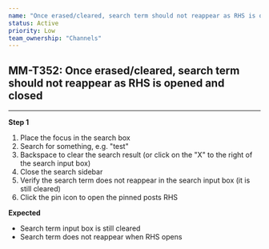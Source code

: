 ```yaml
---
name: "Once erased/cleared, search term should not reappear as RHS is opened and closed"
status: Active
priority: Low
team_ownership: "Channels"
---
```


## MM-T352: Once erased/cleared, search term should not reappear as RHS is opened and closed

---

**Step 1**

1. Place the focus in the search box
2. Search for something, e.g. "test"
3. Backspace to clear the search result (or click on the "X" to the right of the search input box)
4. Close the search sidebar
5. Verify the search term does not reappear in the search input box (it is still cleared)
6. Click the pin icon to open the pinned posts RHS

**Expected**

- Search term input box is still cleared
- Search term does not reappear when RHS opens
